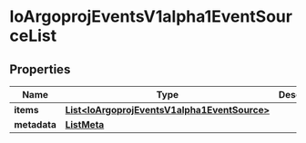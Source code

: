 

# IoArgoprojEventsV1alpha1EventSourceList


## Properties

Name | Type | Description | Notes
------------ | ------------- | ------------- | -------------
**items** | [**List&lt;IoArgoprojEventsV1alpha1EventSource&gt;**](IoArgoprojEventsV1alpha1EventSource.md) |  |  [optional]
**metadata** | [**ListMeta**](ListMeta.md) |  |  [optional]




